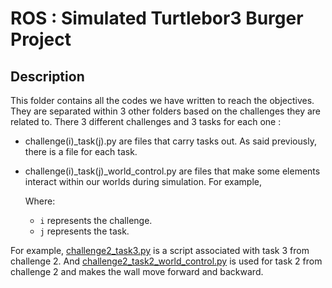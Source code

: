 # ROS : Simulated Turtlebor3 Burger Project

## Description

This folder contains all the codes we have written to reach the objectives. They are separated within 3 other folders based on the challenges they are related to. There 3 different challenges and 3 tasks for each one :
  - challenge(i)_task(j).py are files that carry tasks out. As said previously, there is a file for each task.
  - challenge(i)_task(j)_world_control.py are files that make some elements interact within our worlds during simulation. For example, 

      Where:
      - `i` represents the challenge.
      - `j` represents the task.

For example, [challenge2_task3.py](challenge2/challenge2_task3.py) is a script associated with task 3 from challenge 2. And [challenge2_task2_world_control.py](challenge2/challenge2_task2_world_control.py) is used for task 2 from challenge 2 and makes the wall move forward and backward.






